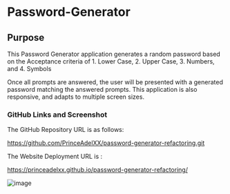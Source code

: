 # Password-Generator

## Purpose

This Password Generator application generates a random password based on the Acceptance criteria of 1. Lower Case, 2. Upper Case, 3. Numbers, and 4. Symbols

Once all prompts are answered, the user will be presented with a generated password matching the answered prompts. This application is also responsive, and adapts to multiple screen sizes.


### GitHub Links and Screenshot

The GitHub Repository URL is as follows:

https://github.com/PrinceAdelXX/password-generator-refactoring.git

The Website Deployment URL is :

https://princeadelxx.github.io/password-generator-refactoring/


![image](https://courses.bootcampspot.com/courses/526/files/486762/preview.png)